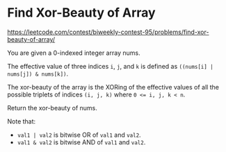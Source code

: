 # Find Xor-Beauty of Array

https://leetcode.com/contest/biweekly-contest-95/problems/find-xor-beauty-of-array/

You are given a 0-indexed integer array nums.

The effective value of three indices `i`, `j`, and `k` is defined as `((nums[i] | nums[j]) & nums[k])`.

The xor-beauty of the array is the XORing of the effective values of all the possible triplets of indices `(i, j, k)` where `0 <= i, j, k < n`.

Return the xor-beauty of nums.

Note that:

- `val1 | val2` is bitwise OR of `val1` and `val2`.
- `val1 & val2` is bitwise AND of `val1` and `val2`.
